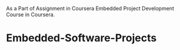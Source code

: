 As a Part of Assignment in Coursera Embedded Project Development Course in Coursera.

# Embedded-Software-Projects
